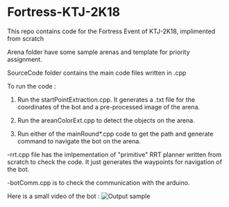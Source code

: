 # Fortress-KTJ-2K18
This repo contains code for the Fortress Event of KTJ-2K18, implimented from scratch

Arena folder have some sample arenas and template for priority assignment.

SourceCode folder contains the main code files written in .cpp

To run the code : 
1. Run the startPointExtraction.cpp. It generates a .txt file for the coordinates of the bot and a pre-processed image of the arena.

2. Run the areanColorExt.cpp to detect the objects on the arena.

3. Run either of the mainRound*.cpp code to get the path and generate command to navigate the bot on the arena.



-rrt.cpp file has the imlpementation of "primitive" RRT planner written from scratch to check the code. It just generates the     waypoints for navigation of the bot.

-botComm.cpp is to check the communication with the arduino.



Here is a small video of the bot : 
![Output sample](https://github.com/Deepank308/Fortress-KTJ-2K18/blob/master/ouput.gif)
